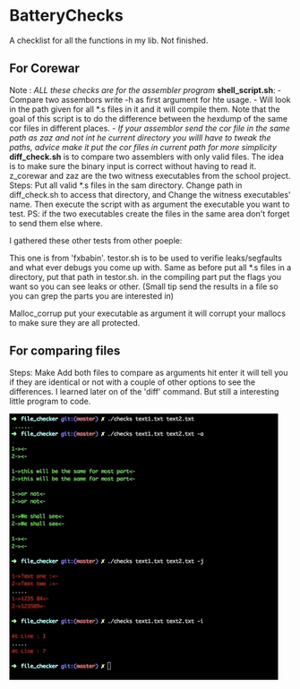 # BatteryChecks
A checklist for all the functions in my lib.
Not finished.

## For Corewar

Note : *ALL these checks are for the assembler program*
**shell_script.sh**:	- Compare two assembors write -h as first argument for hte usage.
			- Will look in the path given for all *.s files in it and it will compile them. Note that the goal 				of this script is to do the difference between the hexdump of the same cor files in different 				places. 
			- *If your assemblor send the cor file in the same path as zaz and not int he current directory you				willl have to tweak the paths, advice make it put the cor files in current path for more			simplicity* 
**diff_check.sh** is to compare two assemblers with only valid files. The idea is to make sure the binary input is correct without having to read it.
z_corewar and zaz are the two witness executables from the school project.
Steps:
	Put all valid *.s files in the sam directory.
	Change path in diff_check.sh to access that directory, and Change the witness executables' name.
	Then execute the script with as argument the executable you want to test.
PS: if the two executables create the files in the same area don't forget to send them else where.
 
I gathered these other tests from other poeple:

This one is from 'fxbabin'.
testor.sh is to be used to verifie leaks/segfaults and what ever debugs you come up with.
	Same as before put all *.s files in a directory, put that path in testor.sh.
	in the compiling part put the flags you want so you can see leaks or other.
(Small tip send the results in a file so you can grep the parts you are interested in)

Malloc_corrup put your executable as argument it will corrupt your mallocs to make sure they are all protected.

## For comparing files

Steps:
	Make
	Add both files to compare as arguments hit enter
	it will tell you if they are identical or not with a couple of other options to see the differences.
	I learned later on of the 'diff' command. But still a interesting little program to code.

![File_checker](https://github.com/mmanley42/ressources/blob/master/file_checker.gif)
